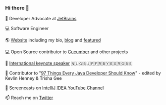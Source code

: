 ### Hi there 👋

🥑 Developer Advocate at [JetBrains](https://github.com/JetBrains)

💻 Software Engineer

🌎 [Website](https://maritvandijk.com/) including my bio, [blog](https://maritvandijk.com/blog/) and [featured](https://maritvandijk.com/featured/)

💻 Open Source contributor to [Cucumber](https://github.com/cucumber) and other projects

🎤 [International keynote speaker](https://maritvandijk.com/events/) 🇳🇱🇬🇧🇯🇵🇫🇷🇧🇾🇪🇸🇷🇴🇧🇪

📕 Contributor to "[97 Things Every Java Developer Should Know](https://www.oreilly.com/library/view/97-things-every/9781491952689/)" - edited by Kevlin Henney & Trisha Gee

🎥 Screencasts on [IntelliJ IDEA YouTube Channel](https://www.youtube.com/c/intellijidea)

📫 Reach me on [Twitter](https://twitter.com/MaritvanDijk77)
